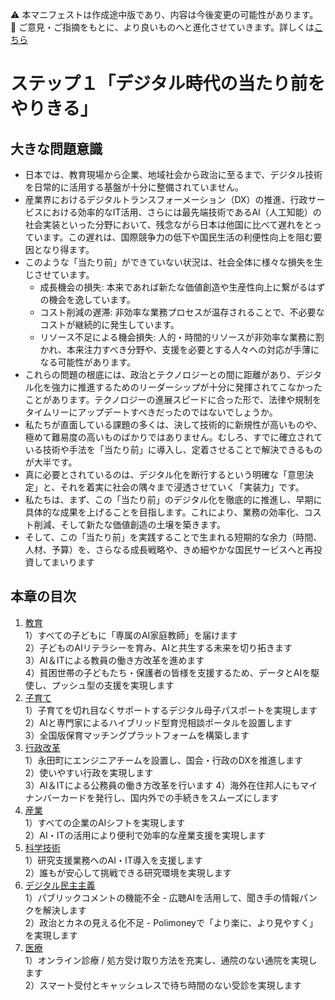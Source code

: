 ⚠️ 本マニフェストは作成途中版であり、内容は今後変更の可能性があります。  
💬 ご意見・ご指摘をもとに、より良いものへと進化させていきます。詳しくは[こちら](README.md#このマニフェスト自身もみんなの知恵を集めて改善していきます)

# ステップ１「デジタル時代の当たり前をやりきる」

## 大きな問題意識

* 日本では、教育現場から企業、地域社会から政治に至るまで、デジタル技術を日常的に活用する基盤が十分に整備されていません。  
* 産業界におけるデジタルトランスフォーメーション（DX）の推進、行政サービスにおける効率的なIT活用、さらには最先端技術であるAI（人工知能）の社会実装といった分野において、残念ながら日本は他国に比べて遅れをとっています。この遅れは、国際競争力の低下や国民生活の利便性向上を阻む要因となり得ます。  
* このような「当たり前」ができていない状況は、社会全体に様々な損失を生じさせています。  
  * 成長機会の損失: 本来であれば新たな価値創造や生産性向上に繋がるはずの機会を逸しています。  
  * コスト削減の遅滞: 非効率な業務プロセスが温存されることで、不必要なコストが継続的に発生しています。  
  * リソース不足による機会損失: 人的・時間的リソースが非効率な業務に割かれ、本来注力すべき分野や、支援を必要とする人々への対応が手薄になる可能性があります。  
* これらの問題の根底には、政治とテクノロジーとの間に距離があり、デジタル化を強力に推進するためのリーダーシップが十分に発揮されてこなかったことがあります。テクノロジーの進展スピードに合った形で、法律や規制をタイムリーにアップデートすべきだったのではないでしょうか。  
* 私たちが直面している課題の多くは、決して技術的に新規性が高いものや、極めて難易度の高いものばかりではありません。むしろ、すでに確立されている技術や手法を「当たり前」に導入し、定着させることで解決できるものが大半です。  
* 真に必要とされているのは、デジタル化を断行するという明確な「意思決定」と、それを着実に社会の隅々まで浸透させていく「実装力」です。  
* 私たちは、まず、この「当たり前」のデジタル化を徹底的に推進し、早期に具体的な成果を上げることを目指します。これにより、業務の効率化、コスト削減、そして新たな価値創造の土壌を築きます。  
* そして、この「当たり前」を実践することで生まれる短期的な余力（時間、人材、予算）を、さらなる成長戦略や、きめ細やかな国民サービスへと再投資してまいります

## 本章の目次

1. [教育](11_ステップ１教育.md)  
   1）すべての子どもに「専属のAI家庭教師」を届けます  
   2）子どものAIリテラシーを育み、AIと共生する未来を切り拓きます  
   3）AI＆ITによる教員の働き方改革を進めます  
   4）貧困世帯の子どもたち・保護者の皆様を支援するため、データとAIを駆使し、プッシュ型の支援を実現します  
2. [子育て](12_ステップ１子育て.md)  
   1）子育てを切れ目なくサポートするデジタル母子パスポートを実現します  
   2）AIと専門家によるハイブリッド型育児相談ポータルを設置します  
   3）全国版保育マッチングプラットフォームを構築します  
3. [行政改革](13_ステップ１行政改革.md)  
   1）永田町にエンジニアチームを設置し、国会・行政のDXを推進します  
   2）使いやすい行政を実現します  
   3）AI＆ITによる公務員の働き方改革を行います
   4）海外在住邦人にもマイナンバーカードを発行し、国内外での手続きをスムーズにします
4. [産業](14_ステップ１産業.md)  
   1）すべての企業のAIシフトを実現します  
   2）AI・ITの活用により便利で効率的な産業支援を実現します  
5. [科学技術](15_ステップ１科学技術.md)  
   1）研究支援業務へのAI・IT導入を支援します  
   2）誰もが安心して挑戦できる研究環境を実現します  
6. [デジタル民主主義](16_ステップ１デジタル民主主義.md)  
   1）パブリックコメントの機能不全 \- 広聴AIを活用して、聞き手の情報パンクを解決します  
   2）政治とカネの見える化不足 \- Polimoneyで「より楽に、より見やすく」を実現します
7. [医療](17_ステップ１医療.md)  
   1）オンライン診療 / 処方受け取り方法を充実し、通院のない通院を実現します  
   2）スマート受付とキャッシュレスで待ち時間のない受診を実現します

#  
